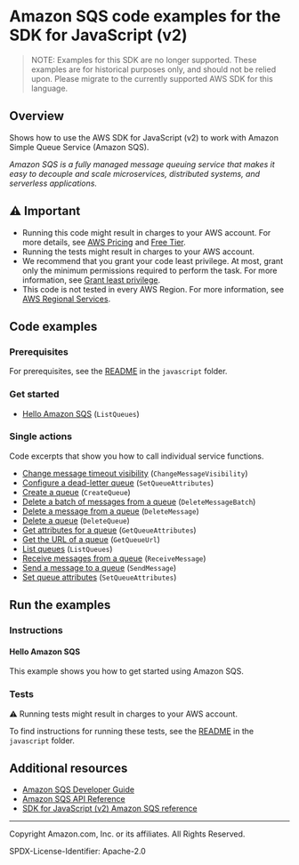 # Amazon SQS code examples for the SDK for JavaScript (v2)

> NOTE: Examples for this SDK are no longer supported.
> These examples are for historical purposes only, and should not be relied upon.
> Please migrate to the currently supported AWS SDK for this language.

## Overview

Shows how to use the AWS SDK for JavaScript (v2) to work with Amazon Simple Queue Service (Amazon SQS).

<!--custom.overview.start-->
<!--custom.overview.end-->

_Amazon SQS is a fully managed message queuing service that makes it easy to decouple and scale microservices, distributed systems, and serverless applications._

## ⚠ Important

* Running this code might result in charges to your AWS account. For more details, see [AWS Pricing](https://aws.amazon.com/pricing/?aws-products-pricing.sort-by=item.additionalFields.productNameLowercase&aws-products-pricing.sort-order=asc&awsf.Free%20Tier%20Type=*all&awsf.tech-category=*all) and [Free Tier](https://aws.amazon.com/free/?all-free-tier.sort-by=item.additionalFields.SortRank&all-free-tier.sort-order=asc&awsf.Free%20Tier%20Types=*all&awsf.Free%20Tier%20Categories=*all).
* Running the tests might result in charges to your AWS account.
* We recommend that you grant your code least privilege. At most, grant only the minimum permissions required to perform the task. For more information, see [Grant least privilege](https://docs.aws.amazon.com/IAM/latest/UserGuide/best-practices.html#grant-least-privilege).
* This code is not tested in every AWS Region. For more information, see [AWS Regional Services](https://aws.amazon.com/about-aws/global-infrastructure/regional-product-services).

<!--custom.important.start-->
<!--custom.important.end-->

## Code examples

### Prerequisites

For prerequisites, see the [README](../../README.md#Prerequisites) in the `javascript` folder.


<!--custom.prerequisites.start-->
<!--custom.prerequisites.end-->

### Get started

- [Hello Amazon SQS](None) (`ListQueues`)


### Single actions

Code excerpts that show you how to call individual service functions.

- [Change message timeout visibility](sqs_changingvisibility.js#L28) (`ChangeMessageVisibility`)
- [Configure a dead-letter queue](None) (`SetQueueAttributes`)
- [Create a queue](sqs_createqueue.js#L28) (`CreateQueue`)
- [Delete a batch of messages from a queue](None) (`DeleteMessageBatch`)
- [Delete a message from a queue](sqs_receivemessage.js#L28) (`DeleteMessage`)
- [Delete a queue](sqs_deletequeue.js#L29) (`DeleteQueue`)
- [Get attributes for a queue](None) (`GetQueueAttributes`)
- [Get the URL of a queue](sqs_getqueueurl.js#L28) (`GetQueueUrl`)
- [List queues](sqs_listqueues.js#L28) (`ListQueues`)
- [Receive messages from a queue](sqs_longpolling_receivemessage.js#L28) (`ReceiveMessage`)
- [Send a message to a queue](sqs_sendmessage.js#L28) (`SendMessage`)
- [Set queue attributes](None) (`SetQueueAttributes`)


<!--custom.examples.start-->
<!--custom.examples.end-->

## Run the examples

### Instructions


<!--custom.instructions.start-->
<!--custom.instructions.end-->

#### Hello Amazon SQS

This example shows you how to get started using Amazon SQS.



### Tests

⚠ Running tests might result in charges to your AWS account.


To find instructions for running these tests, see the [README](../../README.md#Tests)
in the `javascript` folder.



<!--custom.tests.start-->
<!--custom.tests.end-->

## Additional resources

- [Amazon SQS Developer Guide](https://docs.aws.amazon.com/AWSSimpleQueueService/latest/SQSDeveloperGuide/welcome.html)
- [Amazon SQS API Reference](https://docs.aws.amazon.com/AWSSimpleQueueService/latest/APIReference/Welcome.html)
- [SDK for JavaScript (v2) Amazon SQS reference](https://docs.aws.amazon.com/AWSJavaScriptSDK/latest/AWS/Sqs.html)

<!--custom.resources.start-->
<!--custom.resources.end-->

---

Copyright Amazon.com, Inc. or its affiliates. All Rights Reserved.

SPDX-License-Identifier: Apache-2.0